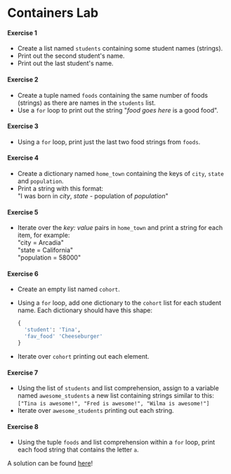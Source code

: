 # Containers Lab 

#### Exercise 1

- Create a list named `students` containing some student names (strings).
- Print out the second student's name.
- Print out the last student's name.

#### Exercise 2

- Create a tuple named `foods` containing the same number of foods (strings) as there are names in the `students` list.
- Use a `for` loop to print out the string "_food goes here_ is a good food".

#### Exercise 3

- Using a `for` loop, print just the last two food strings from `foods`.

#### Exercise 4

- Create a dictionary named `home_town` containing the keys of `city`, `state` and `population`.
- Print a string with this format:<br>"I was born in _city_, _state_ - population of _population_"

#### Exercise 5

- Iterate over the _key: value_ pairs in `home_town` and print a string for each item, for example:<br>"city = Arcadia"<br>"state = California"<br>"population = 58000"

#### Exercise 6

- Create an empty list named `cohort`.
- Using a `for` loop, add one dictionary to the `cohort` list for each student name. Each dictionary should have this shape:

	```python
	{
	  'student': 'Tina',
	  'fav_food' 'Cheeseburger'
	}
	```
- Iterate over `cohort` printing out each element.

#### Exercise 7

- Using the list of `students` and list comprehension, assign to a variable named `awesome_students` a new list containing strings similar to this:<br>`["Tina is awesome!", "Fred is awesome!", "Wilma is awesome!"]`
- Iterate over `awesome_students` printing out each string.

#### Exercise 8

- Using the tuple `foods` and list comprehension within a `for` loop, print each food string that contains the letter `a`.

A solution can be found [here](https://repl.it/@mymy209/Day-2-Practice#main.py)!